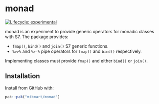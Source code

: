 
# monad

<!-- badges: start -->
[![Lifecycle: experimental](https://img.shields.io/badge/lifecycle-experimental-orange.svg)](https://lifecycle.r-lib.org/articles/stages.html#experimental)
<!-- badges: end -->

monad is an experiment to provide generic operators for monadic classes with S7.
The package provides:

* `fmap()`, `bind()` and `join()` S7 generic functions.
* `%>>%` and `%>-%` pipe operators for `fmap()` and `bind()` respectively.

Implementing classes must provide `fmap()` and either `bind()` or `join()`.

## Installation

Install from GitHub with:

``` r
pak::pak("mikmart/monad")
```
